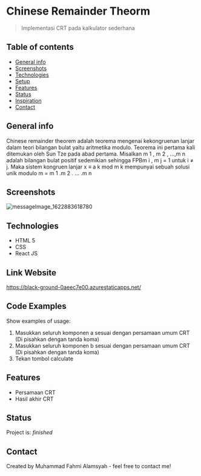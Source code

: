 # Chinese Remainder Theorm
> Implementasi CRT pada kalkulator sederhana

## Table of contents
* [General info](#general-info)
* [Screenshots](#screenshots)
* [Technologies](#technologies)
* [Setup](#setup)
* [Features](#features)
* [Status](#status)
* [Inspiration](#inspiration)
* [Contact](#contact)

## General info
Chinese remainder theorem adalah teorema mengenai kekongruenan lanjar dalam teori bilangan bulat yaitu aritmetika modulo. Teorema ini pertama kali ditemukan oleh Sun Tze pada abad pertama. Misalkan m 1 , m 2 , ...,m n adalah bilangan bulat positif sedemikian sehingga FPBm i , m j = 1 untuk i ≠ j. Maka sistem kongruen lanjar x ≡ a k mod m k mempunyai sebuah solusi unik modulo m = m 1 .m 2 . ... .m n 

## Screenshots
![messageImage_1622883618780](https://user-images.githubusercontent.com/49779495/120886279-52c32400-c617-11eb-93be-851d57d1c45b.jpg)

## Technologies
* HTML 5
* CSS
* React JS

## Link Website
https://black-ground-0aeec7e00.azurestaticapps.net/

## Code Examples
Show examples of usage:
1. Masukkan seluruh komponen a sesuai dengan persamaan umum CRT (Di pisahkan dengan tanda koma)
2. Masukkan seluruh komponen b sesuai dengan persamaan umum CRT (Di pisahkan dengan tanda koma)
3. Tekan tombol calculate

## Features
* Persamaan CRT
* Hasil akhir CRT

## Status
Project is: _finished_

## Contact
Created by Muhammad Fahmi Alamsyah - feel free to contact me!
